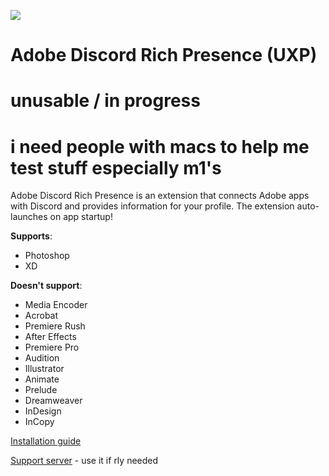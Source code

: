 ![](https://github.com/lolitee/adobe-discord-rpc/blob/master/demo/demo.gif?raw=true)
# Adobe Discord Rich Presence (UXP)

# unusable / in progress
# i need people with macs to help me test stuff especially m1's

Adobe Discord Rich Presence is an extension that connects Adobe apps with Discord and provides information for your profile. The extension auto-launches on app startup!

**Supports**:
- Photoshop
- XD

**Doesn't support**:
- Media Encoder
- Acrobat
- Premiere Rush
- After Effects
- Premiere Pro
- Audition
- Illustrator
- Animate 
- Prelude
- Dreamweaver 
- InDesign
- InCopy

[Installation guide](https://github.com/lolitee/adobe-discord-rpc-uxp/blob/master/GUIDE.md)

[Support server](https://discord.gg/RGtxbuFtzb) - use it if rly needed
